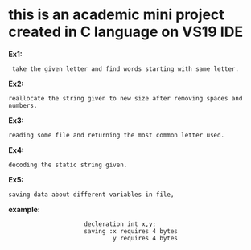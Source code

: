 # this is an academic mini project created in C language on VS19 IDE

__Ex1:__

     take the given letter and find words starting with same letter.
__Ex2:__

    reallocate the string given to new size after removing spaces and numbers.
__Ex3:__

    reading some file and returning the most common letter used.
__Ex4:__

    decoding the static string given.
__Ex5:__

    saving data about different variables in file,
             
             
__example:__
                  
                         decleration int x,y;
                         saving :x requires 4 bytes
                                 y requires 4 bytes

